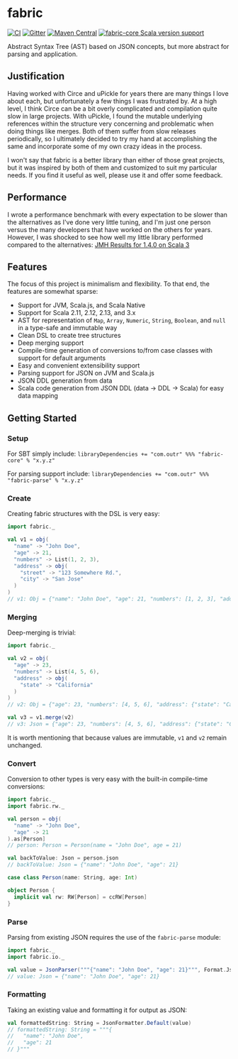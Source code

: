 # fabric

[![CI](https://github.com/outr/fabric/actions/workflows/ci.yml/badge.svg)](https://github.com/outr/fabric/actions/workflows/ci.yml)
[![Gitter](https://badges.gitter.im/Join%20Chat.svg)](https://gitter.im/outr/fabric)
[![Maven Central](https://maven-badges.herokuapp.com/maven-central/com.outr/fabric-core_2.13/badge.svg)](https://maven-badges.herokuapp.com/maven-central/com.outr/fabric-core_2.13)
[![fabric-core Scala version support](https://index.scala-lang.org/outr/fabric/fabric-core/latest-by-scala-version.svg)](https://index.scala-lang.org/outr/fabric/fabric-core)

Abstract Syntax Tree (AST) based on JSON concepts, but more abstract for parsing and application.

## Justification

Having worked with Circe and uPickle for years there are many things I love about each, but unfortunately a
few things I was frustrated by. At a high level, I think Circe can be a bit overly complicated and compilation
quite slow in large projects. With uPickle, I found the mutable underlying references within the structure very
concerning and problematic when doing things like merges. Both of them suffer from slow releases periodically,
so I ultimately decided to try my hand at accomplishing the same and incorporate some of my own crazy ideas in
the process.

I won't say that fabric is a better library than either of those great projects, but it was inspired by
both of them and customized to suit my particular needs. If you find it useful as well, please use it and offer
some feedback.

## Performance

I wrote a performance benchmark with every expectation to be slower than the alternatives as I've done very
little tuning, and I'm just one person versus the many developers that have worked on the others for years.
However, I was shocked to see how well my little library performed compared to the alternatives:
[JMH Results for 1.4.0 on Scala 3](https://jmh.morethan.io/?source=https://raw.githubusercontent.com/outr/fabric/master/bench/results/benchmarks-1.4.0.json)
## Features

The focus of this project is minimalism and flexibility. To that end, the features are somewhat sparse:

- Support for JVM, Scala.js, and Scala Native
- Support for Scala 2.11, 2.12, 2.13, and 3.x
- AST for representation of `Map`, `Array`, `Numeric`, `String`, `Boolean`, and `null` in a type-safe and immutable way
- Clean DSL to create tree structures
- Deep merging support
- Compile-time generation of conversions to/from case classes with support for default arguments
- Easy and convenient extensibility support
- Parsing support for JSON on JVM and Scala.js
- JSON DDL generation from data
- Scala code generation from JSON DDL (data -> DDL -> Scala) for easy data mapping

## Getting Started

### Setup

For SBT simply include:
`libraryDependencies += "com.outr" %%% "fabric-core" % "x.y.z"`

For parsing support include:
`libraryDependencies += "com.outr" %%% "fabric-parse" % "x.y.z"`

### Create

Creating fabric structures with the DSL is very easy:

```scala
import fabric._

val v1 = obj(
  "name" -> "John Doe",
  "age" -> 21,
  "numbers" -> List(1, 2, 3),
  "address" -> obj(
    "street" -> "123 Somewhere Rd.",
    "city" -> "San Jose"
  )
)
// v1: Obj = {"name": "John Doe", "age": 21, "numbers": [1, 2, 3], "address": {"street": "123 Somewhere Rd.", "city": "San Jose"}}
```

### Merging

Deep-merging is trivial:

```scala
import fabric._

val v2 = obj(
  "age" -> 23,
  "numbers" -> List(4, 5, 6),
  "address" -> obj(
    "state" -> "California"
  )
)
// v2: Obj = {"age": 23, "numbers": [4, 5, 6], "address": {"state": "California"}}

val v3 = v1.merge(v2)
// v3: Json = {"age": 23, "numbers": [4, 5, 6], "address": {"state": "California", "street": "123 Somewhere Rd.", "city": "San Jose"}, "name": "John Doe"}
```

It is worth mentioning that because values are immutable, `v1` and `v2` remain unchanged.

### Convert

Conversion to other types is very easy with the built-in compile-time conversions:

```scala
import fabric._
import fabric.rw._

val person = obj(
  "name" -> "John Doe",
  "age" -> 21
).as[Person]
// person: Person = Person(name = "John Doe", age = 21)

val backToValue: Json = person.json
// backToValue: Json = {"name": "John Doe", "age": 21}

case class Person(name: String, age: Int)

object Person {
  implicit val rw: RW[Person] = ccRW[Person]
}
```

### Parse

Parsing from existing JSON requires the use of the `fabric-parse` module:

```scala
import fabric._
import fabric.io._

val value = JsonParser("""{"name": "John Doe", "age": 21}""", Format.Json)
// value: Json = {"name": "John Doe", "age": 21}
```

### Formatting

Taking an existing value and formatting it for output as JSON:

```scala
val formattedString: String = JsonFormatter.Default(value)
// formattedString: String = """{
//   "name": "John Doe",
//   "age": 21
// }"""
```